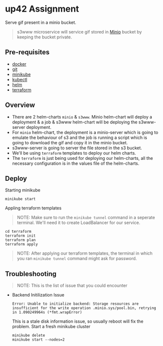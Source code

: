 up42 Assignment
===============

Serve gif present in a minio bucket.

> s3www microservice will service gif stored in [Minio](https://min.io/docs/minio/container/index.html) bucket by keeping the bucket private.

## Pre-requisites
- [docker](https://docs.docker.com/engine/install/)
- [git](https://git-scm.com/book/en/v2/Getting-Started-Installing-Git)
- [minikube](https://minikube.sigs.k8s.io/docs/start/)
- [kubectl](https://kubernetes.io/docs/tasks/tools/install-kubectl-linux/)
- [helm](https://helm.sh/docs/intro/install/)
- [terraform](https://developer.hashicorp.com/terraform/tutorials/aws-get-started/install-cli)

## Overview

- There are 2 helm-charts `minio` & `s3www`. Minio helm-chart will deploy a deployment & a job & s3www helm-chart will be deploying the s3www-server deployment.
- For `minio` helm-chart, the deployment is a minio-server which is going to emulate the behaviour of s3 and the job is running a script which is going to download the gif and copy it in the minio bucket.
- s3www-server is going to server the file stored in the s3 bucket.
- We'll be using `terraform` templates to deploy our helm charts. 
- The `terraform` is just being used for deploying our helm-charts, all the necessary configuration is in the values file of the helm-charts.

## Deploy
Starting minikube
```
minikube start
```

Appling terraform templates
> NOTE: Make sure to run the `minikube tunnel` command in a seperate terminal. We'll need it to create LoadBalancer for our service.
```
cd terraform
terraform init
terraform plan
terraform apply
```
> NOTE: After applying our terraform templates, the terminal in which you ran `minikube tunnel` command might ask for password.

## Troubleshooting
> NOTE: This is the list of issue that you could encounter
- Backend Initilization Issue
    ```
    Error: Unable to initialize backend: Storage resources are insufficient for the write operation .minio.sys/pool.bin, retrying in 1.090249964s (*fmt.wrapError)
    ```
    This is a stale disk information issue, so usually reboot will fix the problem.
    Start a fresh minikube cluster
    ```
    minikube delete
    minikube start --nodes=2
    ```